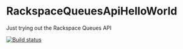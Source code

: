 # RackspaceQueuesApiHelloWorld
Just trying out the Rackspace Queues API

[![Build status](https://ci.appveyor.com/api/projects/status/842d9h9idvuani4c?svg=true)](https://ci.appveyor.com/project/AndrewLane/rackspacequeuesapihelloworld)
